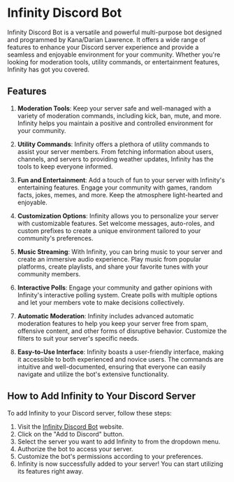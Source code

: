 # Infinity Discord Bot

Infinity Discord Bot is a versatile and powerful multi-purpose bot designed and programmed by Kana/Darian Lawrence. It offers a wide range of features to enhance your Discord server experience and provide a seamless and enjoyable environment for your community. Whether you're looking for moderation tools, utility commands, or entertainment features, Infinity has got you covered.

## Features

1. **Moderation Tools**: Keep your server safe and well-managed with a variety of moderation commands, including kick, ban, mute, and more. Infinity helps you maintain a positive and controlled environment for your community.

2. **Utility Commands**: Infinity offers a plethora of utility commands to assist your server members. From fetching information about users, channels, and servers to providing weather updates, Infinity has the tools to keep everyone informed.

3. **Fun and Entertainment**: Add a touch of fun to your server with Infinity's entertaining features. Engage your community with games, random facts, jokes, memes, and more. Keep the atmosphere light-hearted and enjoyable.

4. **Customization Options**: Infinity allows you to personalize your server with customizable features. Set welcome messages, auto-roles, and custom prefixes to create a unique environment tailored to your community's preferences.

5. **Music Streaming**: With Infinity, you can bring music to your server and create an immersive audio experience. Play music from popular platforms, create playlists, and share your favorite tunes with your community members.

6. **Interactive Polls**: Engage your community and gather opinions with Infinity's interactive polling system. Create polls with multiple options and let your members vote to make decisions collectively.

7. **Automatic Moderation**: Infinity includes advanced automatic moderation features to help you keep your server free from spam, offensive content, and other forms of disruptive behavior. Customize the filters to suit your server's specific needs.

8. **Easy-to-Use Interface**: Infinity boasts a user-friendly interface, making it accessible to both experienced and novice users. The commands are intuitive and well-documented, ensuring that everyone can easily navigate and utilize the bot's extensive functionality.

## How to Add Infinity to Your Discord Server

To add Infinity to your Discord server, follow these steps:

1. Visit the [Infinity Discord Bot](https://www.infinitybot.com) website.
2. Click on the "Add to Discord" button.
3. Select the server you want to add Infinity to from the dropdown menu.
4. Authorize the bot to access your server.
5. Customize the bot's permissions according to your preferences.
6. Infinity is now successfully added to your server! You can start utilizing its features right away.
